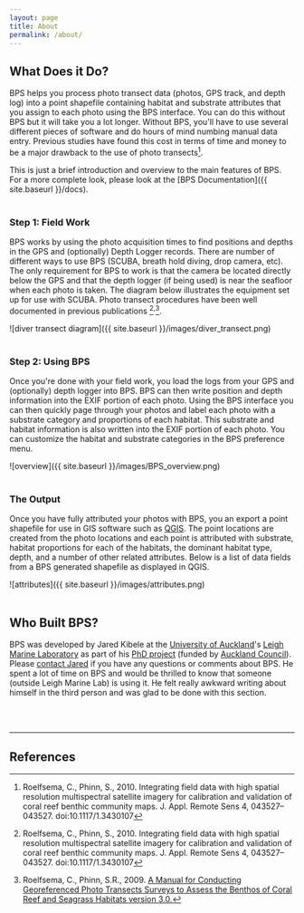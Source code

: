 ```yaml
---
layout: page
title: About
permalink: /about/
---
```


## What Does it Do?

BPS helps you process photo transect data (photos, GPS track, and depth log) into a point shapefile containing habitat and substrate attributes that you assign to each photo using the BPS interface. You can do this without BPS but it will take you a lot longer. Without BPS, you'll have to use several different pieces of software and do hours of mind numbing manual data entry. Previous studies have found this cost in terms of time and money to be a major drawback to the use of photo transects[^1]. 

This is just a brief introduction and overview to the main features of BPS. For a more complete look, please look at the [BPS Documentation]({{ site.baseurl }}/docs).
<br /><br />

### Step 1: Field Work

BPS works by using the photo acquisition times to find positions and depths in the GPS and (optionally) Depth Logger records. There are number of different ways to use BPS (SCUBA, breath hold diving, drop camera, etc). The only requirement for BPS to work is that the camera be located directly below the GPS and that the depth logger (if being used) is near the seafloor when each photo is taken. The diagram below illustrates the equipment set up for use with SCUBA. Photo transect procedures have been well documented in previous publications [^1]<sup>,</sup>[^2].

![diver transect diagram]({{ site.baseurl }}/images/diver_transect.png) 
<br /><br />

### Step 2: Using BPS

Once you're done with your field work, you load the logs from your GPS and (optionally) depth logger into BPS. BPS can then write position and depth information into the EXIF portion of each photo. Using the BPS interface you can then quickly page through your photos and label each photo with a substrate category and proportions of each habitat. This substrate and habitat information is also written into the EXIF portion of each photo. You can customize the habitat and substrate categories in the BPS preference menu.

![overview]({{ site.baseurl }}/images/BPS_overview.png)
<br /><br />

### The Output

Once you have fully attributed your photos with BPS, you an export a point shapefile for use in GIS software such as [QGIS](http://qgis.org). The point locations are created from the photo locations and each point is attributed with substrate, habitat proportions for each of the habitats, the dominant habitat type, depth, and a number of other related attributes. Below is a list of data fields from a BPS generated shapefile as displayed in QGIS.


![attributes]({{ site.baseurl }}/images/attributes.png)
<br /><br />

## Who Built BPS?

BPS was developed by Jared Kibele at the [University of Auckland](https://www.auckland.ac.nz/en.html)'s [Leigh Marine Laboratory](http://www.marine.auckland.ac.nz/en/about/our-institute/leigh-marine-laboratory.html) as part of his [PhD project](http://www.marine.auckland.ac.nz/en/about/our-people/phd-and-msc-students/jared-kibele.html) (funded by [Auckland Council](http://www.aucklandcouncil.govt.nz/EN/Pages/default.aspx)). Please [contact Jared](mailto:jkibele@gmail.com) if you have any questions or comments about BPS. He spent a lot of time on BPS and would be thrilled to know that someone (outside Leigh Marine Lab) is using it. He felt really awkward writing about himself in the third person and was glad to be done with this section.

<br /><br />

---

## References

[^1]: Roelfsema, C., Phinn, S., 2010. Integrating field data with high spatial resolution multispectral satellite imagery for calibration and validation of coral reef benthic community maps. J. Appl. Remote Sens 4, 043527–043527. doi:10.1117/1.3430107

[^2]: Roelfsema, C., Phinn, S.R., 2009. [A Manual for Conducting Georeferenced Photo Transects Surveys to Assess the Benthos of Coral Reef and Seagrass Habitats version 3.0.](http://ww2.gpem.uq.edu.au/CRSSIS/publications/GPS_Photo_Transects_for_Benthic_Cover_Manual.pdf)


